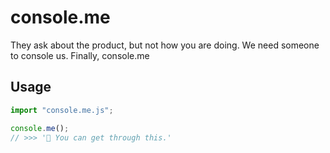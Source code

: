 # console.me

They ask about the product, but not how you are doing. We need someone to console us. Finally, console.me

## Usage

```javascript
import "console.me.js";

console.me();
// >>> '💜 You can get through this.'
```
